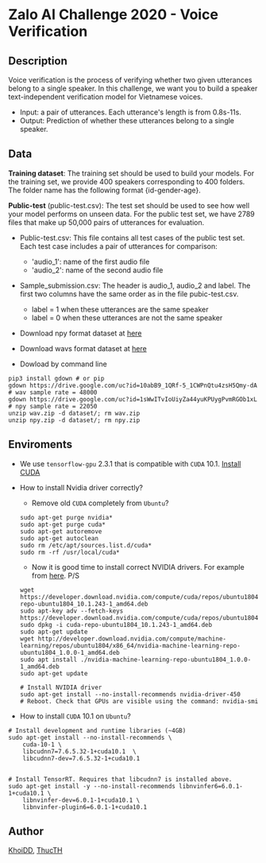 # Zalo AI Challenge 2020 - Voice Verification


## Description

Voice verification is the process of verifying whether two given utterances belong to a single speaker.
In this challenge, we want you to build a speaker text-independent verification model for Vietnamese voices.

- Input: a pair of utterances. Each utterance's length is from 0.8s-11s.
- Output: Prediction of whether these utterances belong to a single speaker.


## Data

**Training dataset**: The training set should be used to build your models.
For the training set, we provide 400 speakers corresponding to 400 folders.
The folder name has the following format {id-gender-age}.

**Public-test** (public-test.csv): The test set should be used to see how well your model performs on unseen data.
For the public test set, we have 2789 files that make up 50,000 pairs of utterances for evaluation.

- Public-test.csv:  This file contains all test cases of the public test set. Each test case includes a pair of utterances for comparison:
    - 'audio_1': name of the first audio file
    - 'audio_2': name of the second audio file
- Sample_submission.csv: The header is audio_1, audio_2 and label. The first two columns have the same order as in the file pubic-test.csv.
    - label = 1 when these utterances are the same speaker
    - label = 0 when these utterances are not the same speaker

- Download npy format dataset at [here](https://drive.google.com/file/d/1sWwITvIoUiyZa44yuKPUygPvmRGOb1xL/view?usp=sharing)

- Download wavs format dataset at [here](https://drive.google.com/file/d/10abB9_1QRf-5_1CWPnQtu4zsH5Qmy-dA/view?usp=sharing)

- Dowload by command line
```
pip3 install gdown # or pip
gdown https://drive.google.com/uc?id=10abB9_1QRf-5_1CWPnQtu4zsH5Qmy-dA # wav sample rate = 48000
gdown https://drive.google.com/uc?id=1sWwITvIoUiyZa44yuKPUygPvmRGOb1xL # npy sample rate = 22050
unzip wav.zip -d dataset/; rm wav.zip
unzip npy.zip -d dataset/; rm npy.zip
```

## Enviroments
- We use `tensorflow-gpu` 2.3.1 that is compatible with `CUDA` 10.1. [Install CUDA](https://developer.nvidia.com/cuda-10.1-download-archive-base?target_os=Linux&target_arch=x86_64&target_distro=Ubuntu&target_version=1804&target_type=deblocal)

- How to install Nvidia driver correctly?

    + Remove old `CUDA` completely from `Ubuntu`?

    ```
    sudo apt-get purge nvidia*
    sudo apt-get purge cuda*
    sudo apt-get autoremove
    sudo apt-get autoclean
    sudo rm /etc/apt/sources.list.d/cuda*
    sudo rm -rf /usr/local/cuda*
    ```

    + Now it is good time to install correct NVIDIA drivers. For example from [here](https://www.nvidia.com/Download/index.aspx). P/S

    ```
    wget https://developer.download.nvidia.com/compute/cuda/repos/ubuntu1804/x86_64/cuda-repo-ubuntu1804_10.1.243-1_amd64.deb
    sudo apt-key adv --fetch-keys https://developer.download.nvidia.com/compute/cuda/repos/ubuntu1804/x86_64/7fa2af80.pub
    sudo dpkg -i cuda-repo-ubuntu1804_10.1.243-1_amd64.deb
    sudo apt-get update
    wget http://developer.download.nvidia.com/compute/machine-learning/repos/ubuntu1804/x86_64/nvidia-machine-learning-repo-ubuntu1804_1.0.0-1_amd64.deb
    sudo apt install ./nvidia-machine-learning-repo-ubuntu1804_1.0.0-1_amd64.deb
    sudo apt-get update

    # Install NVIDIA driver
    sudo apt-get install --no-install-recommends nvidia-driver-450
    # Reboot. Check that GPUs are visible using the command: nvidia-smi
    ```

- How to install `CUDA` 10.1 on `Ubuntu`?

```
# Install development and runtime libraries (~4GB)
sudo apt-get install --no-install-recommends \
    cuda-10-1 \
    libcudnn7=7.6.5.32-1+cuda10.1  \
    libcudnn7-dev=7.6.5.32-1+cuda10.1


# Install TensorRT. Requires that libcudnn7 is installed above.
sudo apt-get install -y --no-install-recommends libnvinfer6=6.0.1-1+cuda10.1 \
    libnvinfer-dev=6.0.1-1+cuda10.1 \
    libnvinfer-plugin6=6.0.1-1+cuda10.1
```

## Author
[KhoiDD](https://github.com/mazino2d), [ThucTH](https://github.com/thucth-qt)